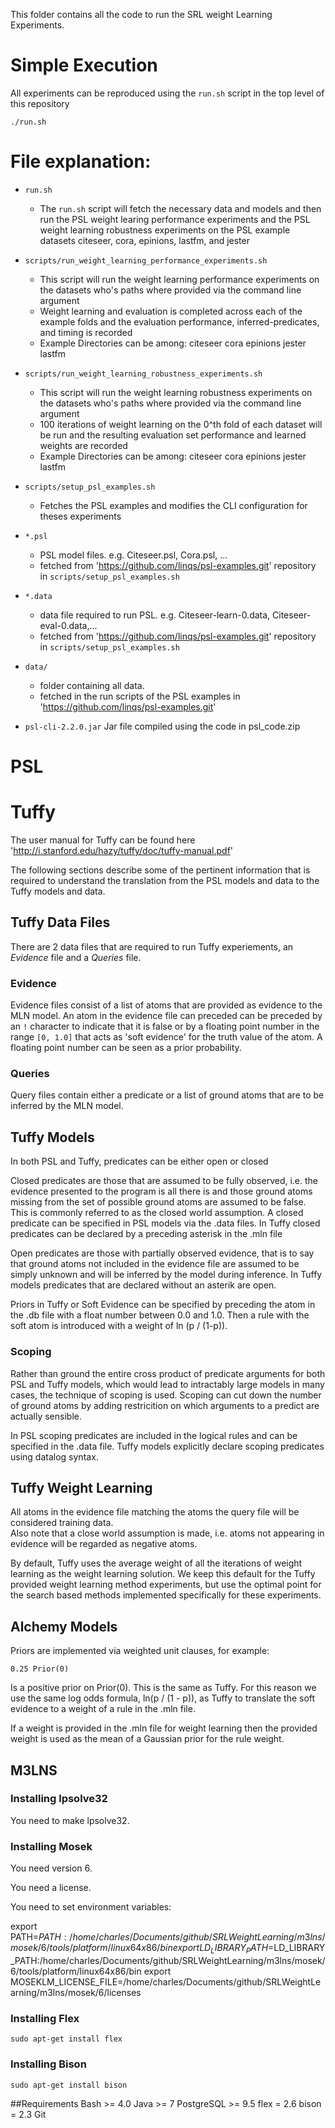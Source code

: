 This folder contains all the code to run the SRL weight Learning Experiments.

# Simple Execution
All experiments can be reproduced using the `run.sh` script in the top level of this repository
```
./run.sh
```

# File explanation:

* `run.sh`
    * The `run.sh` script will fetch the necessary data and models and then run the PSL weight learing performance experiments and the PSL weight learning robustness experiments on the PSL example datasets citeseer, cora, epinions, lastfm, and jester

* `scripts/run_weight_learning_performance_experiments.sh`
    * This script will run the weight learning performance experiments on the datasets who's paths where provided via the command line argument
    * Weight learning and evaluation is completed across each of the example folds and the evaluation performance, inferred-predicates, and timing is recorded
    * Example Directories can be among: citeseer cora epinions jester lastfm
    
* `scripts/run_weight_learning_robustness_experiments.sh`
    * This script will run the weight learning robustness experiments on the datasets who's paths where provided via the command line argument
    * 100 iterations of weight learning on the 0^th fold of each dataset will be run and the resulting evaluation set performance and learned weights are recorded  
    * Example Directories can be among: citeseer cora epinions jester lastfm
    
* `scripts/setup_psl_examples.sh`
    * Fetches the PSL examples and modifies the CLI configuration for theses experiments
    
* `*.psl`
    * PSL model files. e.g. Citeseer.psl, Cora.psl, ...
    * fetched from 'https://github.com/linqs/psl-examples.git' repository in `scripts/setup_psl_examples.sh`
    
* `*.data`
    * data file required to run PSL. e.g. Citeseer-learn-0.data, Citeseer-eval-0.data,...
    * fetched from 'https://github.com/linqs/psl-examples.git' repository in `scripts/setup_psl_examples.sh`
    
    
* `data/`
    * folder containing all data.
    * fetched in the run scripts of the PSL examples in 'https://github.com/linqs/psl-examples.git'
    
* `psl-cli-2.2.0.jar` Jar file compiled using the code in psl_code.zip


# PSL

# Tuffy

The user manual for Tuffy can be found here 'http://i.stanford.edu/hazy/tuffy/doc/tuffy-manual.pdf'

The following sections describe some of the pertinent information that is required to understand the translation 
from the PSL models and data to the Tuffy models and data.

## Tuffy Data Files

There are 2 data files that are required to run Tuffy experiements, an *Evidence* file and a *Queries* file.

### Evidence

Evidence files consist of a list of atoms that are provided as evidence to the MLN model.
An atom in the evidence file can preceded can be preceded by an `!` character to indicate that it is false or by 
a floating point number in the range `[0, 1.0]` that acts as 'soft evidence' for the truth value of the atom.
A floating point number can be seen as a prior probability.

### Queries

Query files contain either a predicate or a list of ground atoms that are to be inferred by the MLN model.

## Tuffy Models

In both PSL and Tuffy, predicates can be either open or closed

Closed predicates are those that are assumed to be fully observed, i.e. the evidence presented to the program is all there is and those ground atoms missing from the set of possible ground atoms are assumed to be false. 
This is commonly referred to as the closed world assumption. 
A closed predicate can be specified in PSL models via the .data files.
In Tuffy closed predicates can be declared by a preceding asterisk in the .mln file

Open predicates are those with partially observed evidence, that is to say that ground atoms not included in the evidence file are assumed to be simply unknown and will be inferred by the model during inference.
In Tuffy models predicates that are declared without an asterik are open.

Priors in Tuffy or Soft Evidence can be specified by preceding the atom in the .db file with a float number between 0.0 and 1.0.
Then a rule with the soft atom is introduced with a weight of  ln (p / (1-p)).

### Scoping

Rather than ground the entire cross product of predicate arguments for both PSL and Tuffy models, which would lead to intractably large models in many cases, the technique of scoping is used.
Scoping can cut down the number of ground atoms by adding restricition on which arguments to a predict are actually sensible.  

In PSL scoping predicates are included in the logical rules and can be specified in the .data file.
Tuffy models explicitly declare scoping predicates using datalog syntax.

## Tuffy Weight Learning
All atoms in the evidence file matching the atoms the query file will be considered training data.  
Also note that a close world assumption is made, i.e. atoms not appearing in evidence will be regarded 
as negative atoms.

By default, Tuffy uses the average weight of all the iterations of weight learning as the weight learning solution.
We keep this default for the Tuffy provided weight learning method experiments, but use the optimal point for the 
search based methods implemented specifically for these experiments. 

## Alchemy Models

Priors are implemented via weighted unit clauses, for example:
```
0.25 Prior(0)
```
Is a positive prior on Prior(0).
This is the same as Tuffy.
For this reason we use the same log odds formula, ln(p / (1 - p)), as Tuffy to translate the soft evidence to a weight of a rule in the .mln file.

If a weight is provided in the .mln file for weight learning then the provided weight is used as the mean of a Gaussian prior for the rule weight.

## M3LNS

### Installing lpsolve32
You need to make lpsolve32.

### Installing Mosek
You need version 6.

You need a license.

You need to set environment variables:

export PATH=$PATH:/home/charles/Documents/github/SRLWeightLearning/m3lns/mosek/6/tools/platform/linux64x86/bin
export LD_LIBRARY_PATH=$LD_LIBRARY_PATH:/home/charles/Documents/github/SRLWeightLearning/m3lns/mosek/6/tools/platform/linux64x86/bin
export MOSEKLM_LICENSE_FILE=/home/charles/Documents/github/SRLWeightLearning/m3lns/mosek/6/licenses

### Installing Flex
```
sudo apt-get install flex
```

### Installing Bison
```
sudo apt-get install bison
```

##Requirements
Bash >= 4.0
Java >= 7
PostgreSQL >= 9.5
flex = 2.6
bison = 2.3
Git